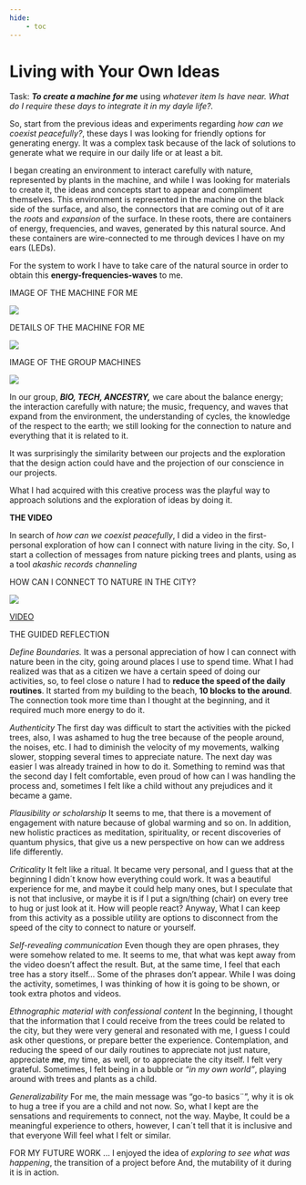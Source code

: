 ```yaml
---
hide:
    - toc
---
```


# Living with Your Own Ideas


Task: ***To create a machine for me*** using *whatever item Is have near.*
*What do I require these days to integrate it in my dayle life?.*

So, start from the previous ideas and experiments regarding *how can we coexist peacefully?*, these days I was looking for friendly options for generating energy. It was a complex task because of the lack of solutions to generate what we require in our daily life or at least a bit. 

I began creating an environment to interact carefully with nature, represented by plants in the machine, and while I was looking for materials to create it, the ideas and concepts start to appear and compliment themselves. This environment is represented in the machine on the black side of the surface, and also, the connectors that are coming out of it are the *roots* and *expansion* of the surface. In these roots, there are containers of energy, frequencies, and waves, generated by this natural source. And these containers are wire-connected to me through devices I have on my ears (LEDs).

For the system to work I have to take care of the natural source in order to obtain this **energy-frequencies-waves** to me.


IMAGE OF THE MACHINE FOR ME

![](../images/livin1.jpg)


DETAILS OF THE MACHINE FOR ME

![](../images/livin2.jpg)


IMAGE OF THE GROUP MACHINES

![](../images/livin3.jpg)


In our group, ***BIO, TECH, ANCESTRY,*** we care about the balance energy; the interaction carefully with nature; the music, frequency, and waves that expand from the environment, the understanding of cycles, the knowledge of the respect to the earth; we still looking for the connection to nature and everything that it is related to it.

It was surprisingly the similarity between our projects and the exploration that the design action could have and the projection of our conscience in our projects.

What I had acquired with this creative process was the playful way to approach solutions and the exploration of ideas by doing it.


**THE VIDEO**

In search of *how can we coexist peacefully*, I did a video in the first-personal exploration of how can I connect with nature living in the city.
So, I start a collection of messages from nature picking trees and plants, using as a tool *akashic records channeling*


HOW CAN I CONNECT TO NATURE IN THE CITY?

![](../images/video0.gif)

[VIDEO](https://vimeo.com/643485743)

THE GUIDED REFLECTION

*Define Boundaries.*
It was a personal appreciation of how I can connect with nature been in the city, going around places I use to spend time. What I had realized was that as a citizen we have a certain speed of doing our activities, so, to feel close o nature I had to **reduce the speed of the daily routines**.
It started from my building to the beach, **10 blocks to the around**.
The connection took more time than I thought at the beginning, and it required much more energy to do it.

*Authenticity*
The first day was difficult to start the activities with the picked trees, also, I was ashamed to hug the tree because of the people around, the noises, etc. I had to diminish the velocity of my movements, walking slower, stopping several times to appreciate nature.
The next day was easier I was already trained in how to do it. Something to remind was that the second day I felt comfortable, even proud of how can I was handling the process and, sometimes I felt like a child without any prejudices and it became a game.

*Plausibility or scholarship*
It seems to me, that there is a movement of engagement with nature because of global warming and so on. In addition, new holistic practices as meditation, spirituality, or recent discoveries of quantum physics, that give us a new perspective on how can we address life differently.

*Criticality*
It felt like a ritual.
It became very personal, and I guess that at the beginning I didn´t know how everything could work. It was a beautiful experience for me, and maybe it could help many ones, but I speculate that is not that inclusive, or maybe it is if I put a sign/thing (chair) on every tree to hug or just look at it. How will people react?
Anyway, What I can keep from this activity as a possible utility are options to disconnect from the speed of the city to connect to nature or yourself. 

*Self-revealing communication*
Even though they are open phrases, they were somehow related to me.
It seems to me, that what was kept away from the video doesn’t affect the result. But, at the same time, I feel that each tree has a story itself…
Some of the phrases don’t appear.
While I was doing the activity, sometimes, I was thinking of how it is going to be shown, or took extra photos and videos. 

*Ethnographic material with confessional content*
In the beginning, I thought that the information that I could receive from the trees could be related to the city, but they were very general and resonated with me, I guess I could ask other questions, or prepare better the experience.
Contemplation, and reducing the speed of our daily routines to appreciate not just nature, appreciate ***me***, my time, as well, or to appreciate the city itself. I felt very grateful. 
Sometimes, I felt being in a bubble or *“in my own world”*, playing around with trees and plants as a child.

*Generalizability*
For me, the main message was “go-to basics¨”, why it is ok to hug a tree if you are a child and not now. So, what I kept are the sensations and requirements to connect, not the way. Maybe, It could be a meaningful experience to others, however, I can´t tell that it is inclusive and that everyone Will feel what I felt or similar.


FOR MY FUTURE WORK ...
I enjoyed the idea of *exploring to see what was happening*, the transition of a project before  And, the mutability of it during it is in action.
